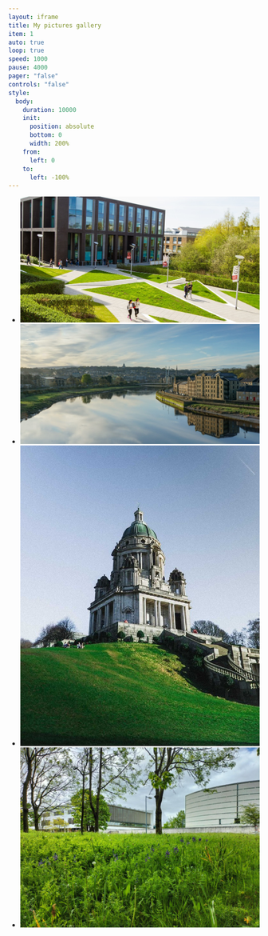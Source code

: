 ```yaml
---
layout: iframe
title: My pictures gallery
item: 1
auto: true
loop: true
speed: 1000
pause: 4000
pager: "false"
controls: "false"
style:
  body:
    duration: 10000
    init:
      position: absolute
      bottom: 0
      width: 200%
    from:
      left: 0
    to:
      left: -100%
---
```


* ![Image 1](my-pics1/116346246_10156989019362827_3152395632815202461_n.jpg)
* ![Image 2](my-pics1/343595296_6504872666204240_3976447383175221161_n.jpg)
* ![Image 3](my-pics1/188171816_10157620105082827_3732911350448948096_n.jpg)
* ![Image 4](my-pics1/280695284_10158192154877827_3280757286633662323_n.jpg)

